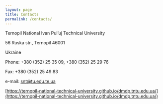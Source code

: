 ```yaml
---
layout: page
title: Contacts
permalink: /contacts/
---
```


Ternopil National Ivan Pul’uj Technical University

56 Ruska str., Ternopil 46001

Ukraine

Phone: +380 (352) 25 35 09, +380 (352) 25 29 76

Fax: +380 (352) 25 49 83

e-mail: snt@tu.edu.te.ua

[https://ternopil-national-technical-university.github.io/dmdp.tntu.edu.ua/](https://ternopil-national-technical-university.github.io/dmdp.tntu.edu.ua/)